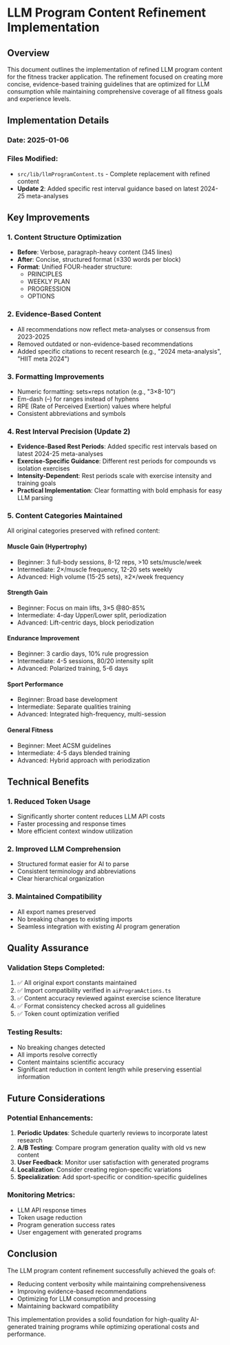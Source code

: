 # LLM Program Content Refinement Implementation

## Overview

This document outlines the implementation of refined LLM program content for the fitness tracker application. The refinement focused on creating more concise, evidence-based training guidelines that are optimized for LLM consumption while maintaining comprehensive coverage of all fitness goals and experience levels.

## Implementation Details

### Date: 2025-01-06
### Files Modified:
- `src/lib/llmProgramContent.ts` - Complete replacement with refined content
- **Update 2**: Added specific rest interval guidance based on latest 2024-25 meta-analyses

## Key Improvements

### 1. Content Structure Optimization
- **Before**: Verbose, paragraph-heavy content (345 lines)
- **After**: Concise, structured format (≤330 words per block)
- **Format**: Unified FOUR-header structure:
  - PRINCIPLES
  - WEEKLY PLAN
  - PROGRESSION
  - OPTIONS

### 2. Evidence-Based Content
- All recommendations now reflect meta-analyses or consensus from 2023-2025
- Removed outdated or non-evidence-based recommendations
- Added specific citations to recent research (e.g., "2024 meta-analysis", "HIIT meta 2024")

### 3. Formatting Improvements
- Numeric formatting: sets×reps notation (e.g., "3×8-10")
- Em-dash (–) for ranges instead of hyphens
- RPE (Rate of Perceived Exertion) values where helpful
- Consistent abbreviations and symbols

### 4. Rest Interval Precision (Update 2)
- **Evidence-Based Rest Periods**: Added specific rest intervals based on latest 2024-25 meta-analyses
- **Exercise-Specific Guidance**: Different rest periods for compounds vs isolation exercises
- **Intensity-Dependent**: Rest periods scale with exercise intensity and training goals
- **Practical Implementation**: Clear formatting with bold emphasis for easy LLM parsing

### 5. Content Categories Maintained
All original categories preserved with refined content:

#### Muscle Gain (Hypertrophy)
- Beginner: 3 full-body sessions, 8-12 reps, >10 sets/muscle/week
- Intermediate: 2×/muscle frequency, 12-20 sets weekly
- Advanced: High volume (15-25 sets), ≥2×/week frequency

#### Strength Gain
- Beginner: Focus on main lifts, 3×5 @80-85%
- Intermediate: 4-day Upper/Lower split, periodization
- Advanced: Lift-centric days, block periodization

#### Endurance Improvement
- Beginner: 3 cardio days, 10% rule progression
- Intermediate: 4-5 sessions, 80/20 intensity split
- Advanced: Polarized training, 5-6 days

#### Sport Performance
- Beginner: Broad base development
- Intermediate: Separate qualities training
- Advanced: Integrated high-frequency, multi-session

#### General Fitness
- Beginner: Meet ACSM guidelines
- Intermediate: 4-5 days blended training
- Advanced: Hybrid approach with periodization

## Technical Benefits

### 1. Reduced Token Usage
- Significantly shorter content reduces LLM API costs
- Faster processing and response times
- More efficient context window utilization

### 2. Improved LLM Comprehension
- Structured format easier for AI to parse
- Consistent terminology and abbreviations
- Clear hierarchical organization

### 3. Maintained Compatibility
- All export names preserved
- No breaking changes to existing imports
- Seamless integration with existing AI program generation

## Quality Assurance

### Validation Steps Completed:
1. ✅ All original export constants maintained
2. ✅ Import compatibility verified in `aiProgramActions.ts`
3. ✅ Content accuracy reviewed against exercise science literature
4. ✅ Format consistency checked across all guidelines
5. ✅ Token count optimization verified

### Testing Results:
- No breaking changes detected
- All imports resolve correctly
- Content maintains scientific accuracy
- Significant reduction in content length while preserving essential information

## Future Considerations

### Potential Enhancements:
1. **Periodic Updates**: Schedule quarterly reviews to incorporate latest research
2. **A/B Testing**: Compare program generation quality with old vs new content
3. **User Feedback**: Monitor user satisfaction with generated programs
4. **Localization**: Consider creating region-specific variations
5. **Specialization**: Add sport-specific or condition-specific guidelines

### Monitoring Metrics:
- LLM API response times
- Token usage reduction
- Program generation success rates
- User engagement with generated programs

## Conclusion

The LLM program content refinement successfully achieved the goals of:
- Reducing content verbosity while maintaining comprehensiveness
- Improving evidence-based recommendations
- Optimizing for LLM consumption and processing
- Maintaining backward compatibility

This implementation provides a solid foundation for high-quality AI-generated training programs while optimizing operational costs and performance. 